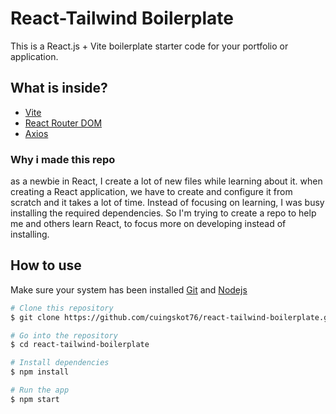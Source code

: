 # React-Tailwind Boilerplate
This is a React.js + Vite boilerplate starter code for your portfolio or application. 


## What is inside?<br>
- [Vite](https://vitejs.dev/)
- [React Router DOM](https://reactrouter.com/en/main)
- [Axios](https://axios-http.com/docs/intro)

### Why i made this repo
as a newbie in React, I create a lot of new files while learning about it. when creating a React application, we have to create and configure it from scratch and it takes a lot of time. Instead of focusing on learning, I was busy installing the required dependencies.
So I'm trying to create a repo to help me and others learn React, to focus more on developing instead of installing.

## How to use
Make sure your system has been installed [Git](https://git-scm.com/) and [Nodejs](https://nodejs.org/en/)

````bash
# Clone this repository
$ git clone https://github.com/cuingskot76/react-tailwind-boilerplate.git
````

````bash
# Go into the repository
$ cd react-tailwind-boilerplate
````

````bash
# Install dependencies
$ npm install
````

````bash
# Run the app
$ npm start
````
